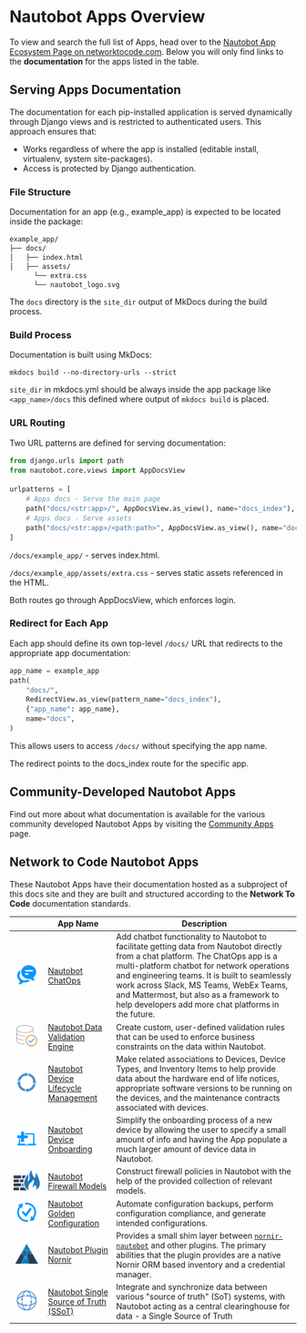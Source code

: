 # Nautobot Apps Overview

To view and search the full list of Apps, head over to the [Nautobot App Ecosystem Page on networktocode.com](https://www.networktocode.com/nautobot/apps/). Below you will only find links to the **documentation** for the apps listed in the table.

## Serving Apps Documentation

The documentation for each pip-installed application is served dynamically through Django views and is restricted to authenticated users. This approach ensures that:

- Works regardless of where the app is installed (editable install, virtualenv, system site-packages).
- Access is protected by Django authentication.

### File Structure

Documentation for an app (e.g., example_app) is expected to be located inside the package:

```no-highlight
example_app/
├── docs/
│   ├── index.html
│   ├── assets/
      └── extra.css
      └── nautobot_logo.svg
```

The `docs` directory is the `site_dir` output of MkDocs during the build process.

### Build Process

Documentation is built using MkDocs:

```no-highlight
mkdocs build --no-directory-urls --strict
```

`site_dir` in mkdocs.yml should be always inside the app package like `<app_name>/docs` this defined where output of `mkdocs build` is placed.

### URL Routing

Two URL patterns are defined for serving documentation:

```python
from django.urls import path
from nautobot.core.views import AppDocsView

urlpatterns = [
    # Apps docs - Serve the main page
    path("docs/<str:app>/", AppDocsView.as_view(), name="docs_index"),
    # Apps docs - Serve assets
    path("docs/<str:app>/<path:path>", AppDocsView.as_view(), name="docs_file"),
]
```

`/docs/example_app/` - serves index.html.

`/docs/example_app/assets/extra.css` - serves static assets referenced in the HTML.

Both routes go through AppDocsView, which enforces login.

### Redirect for Each App

Each app should define its own top-level `/docs/` URL that redirects to the appropriate app documentation:

```python
app_name = example_app
path(
    "docs/",
    RedirectView.as_view(pattern_name="docs_index"),
    {"app_name": app_name},
    name="docs",
)
```

This allows users to access `/docs/` without specifying the app name.

The redirect points to the docs_index route for the specific app.

## Community-Developed Nautobot Apps

Find out more about what documentation is available for the various community developed Nautobot Apps by visiting the [Community Apps](nautobot-apps.md) page.

## Network to Code Nautobot Apps

These Nautobot Apps have their documentation hosted as a subproject of this docs site and they are built and structured according to the **Network To Code** documentation standards.

| | App Name | Description |
|-| --- | --- |
| ![Logo](../assets/app-icons/icon-ChatOps.png) | [Nautobot ChatOps](https://docs.nautobot.com/projects/chatops/en/latest/) | Add chatbot functionality to Nautobot to facilitate getting data from Nautobot directly from a chat platform. The ChatOps app is a multi-platform chatbot for network operations and engineering teams. It is built to seamlessly work across Slack, MS Teams, WebEx Teams, and Mattermost, but also as a framework to help developers add more chat platforms in the future. |
| ![Logo](../assets/app-icons/icon-DataValidationEngine.png) | [Nautobot Data Validation Engine](https://docs.nautobot.com/projects/data-validation/en/latest/) | Create custom, user-defined validation rules that can be used to enforce business constraints on the data within Nautobot. |
| ![Logo](../assets/app-icons/icon-DeviceLifecycle.png) | [Nautobot Device Lifecycle Management](https://docs.nautobot.com/projects/device-lifecycle/en/latest/) | Make related associations to Devices, Device Types, and Inventory Items to help provide data about the hardware end of life notices, appropriate software versions to be running on the devices, and the maintenance contracts associated with devices. |
| ![Logo](../assets/app-icons/icon-DeviceOnboarding.png) | [Nautobot Device Onboarding](https://docs.nautobot.com/projects/device-onboarding/en/latest/) | Simplify the onboarding process of a new device by allowing the user to specify a small amount of info and having the App populate a much larger amount of device data in Nautobot. |
| ![Logo](../assets/app-icons/icon-FirewallModels.png) | [Nautobot Firewall Models](https://docs.nautobot.com/projects/firewall-models/en/latest/) | Construct firewall policies in Nautobot with the help of the provided collection of relevant models. |
| ![Logo](../assets/app-icons/icon-GoldenConfiguration.png) | [Nautobot Golden Configuration](https://docs.nautobot.com/projects/golden-config/en/latest/) | Automate configuration backups, perform configuration compliance, and generate intended configurations. |
| ![Logo](../assets/app-icons/icon-NautobotPluginNornir.png) | [Nautobot Plugin Nornir](https://docs.nautobot.com/projects/plugin-nornir/en/latest/) | Provides a small shim layer between [`nornir-nautobot`](https://github.com/nautobot/nornir-nautobot) and other plugins. The primary abilities that the plugin provides are a native Nornir ORM based inventory and a credential manager. |
| ![Logo](../assets/app-icons/icon-SSoT.png) | [Nautobot Single Source of Truth (SSoT)](https://docs.nautobot.com/projects/ssot/en/latest/)  | Integrate and synchronize data between various "source of truth" (SoT) systems, with Nautobot acting as a central clearinghouse for data - a Single Source of Truth |
